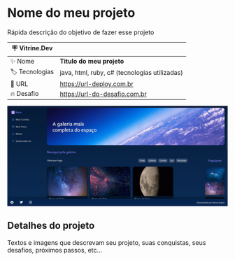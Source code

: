 # Nome do meu projeto

Rápida descrição do objetivo de fazer esse projeto

| :placard: Vitrine.Dev |     |
| -------------  | --- |
| :sparkles: Nome        | **Titulo do meu projeto**
| :label: Tecnologias | java, html, ruby, c# (tecnologias utilizadas)
| :rocket: URL         | https://url-deploy.com.br
| :fire: Desafio     | https://url-do-desafio.com.br

<!-- Inserir imagem com a #vitrinedev ao final do link -->
![alt text](https://github.com/alissonjaques/alura-space/blob/main/Imagens/home.png)

## Detalhes do projeto

Textos e imagens que descrevam seu projeto, suas conquistas, seus desafios, próximos passos, etc...
